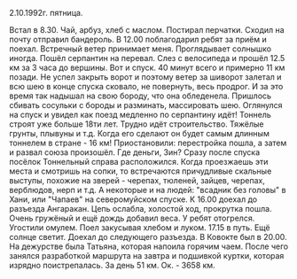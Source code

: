 
2.10.1992г. пятница.

Встал в 8.30. Чай, арбуз, хлеб с маслом. Постирал перчатки. 
  Сходил на почту отправил бандероль. 
 В 12.00 поблагодарил ребят за приём и поехал.
Встречный ветер принимает меня. Проглядывает солнышко иногда. Пошёл серпантин на перевал. Слез с велосипеда и прошёл 12.5 км за 3 часа до вершины. Вот и спуск. 40 минут всего и примерно 11 км позади. Не успел закрыть ворот и поэтому ветер за шиворот залетал и всю шею в конце спуска сковало, не повернуть, весь продрог. И за это время так надышал на свою бороду, что она обледенела. Пришлось сбивать сосульки с бороды и разминать, массировать шею.
  Оглянулся на спуск и увидел как поезд медленно по серпантину идёт! Тоннель строят уже больше 18ти лет. Трудно идёт строительство. Тяжёлые грунты, плывуны и т.д. Когда его сделают он будет самым длинным тоннелем в стране - 16 км! Приостановили: перестройка пошла, а затем и развал союза произошёл. Где деньги, Зин?
  Сразу после спуска посёлок Тоннельный справа расположился. 
  Когда проезжаешь эти места и смотришь на сопки, то встречаются причудливые скальные выступы, похожие на зверей - черепах, тюленей, зайцев, черепах, верблюдов, нерп и т.д. А некоторые и на людей: "всадник без головы" в Хани, или "Чапаев" на северомуйском спуске.
  К 16.00 доехал до разъезда Ангаракан. Цепь ослабла, холостой ход, прокрутка пошла. Очень гружёный и ещё дождь добавил веса. У ребят отогрелся. Угостили омулем. Поел закусывая хлебом и луком.
  17.15 в путь. Ещё солнце светит.
 Доехал до следующего разъезда. В Ковокте был в 20.00. На дежурстве была Татьяна, которая напоила горячим чаем. После чего занялся разработкой маршрута на завтра и подшивкой куртки, которая изрядно поистрепалась.
  За день 51 км. Ок. - 3658 км.
